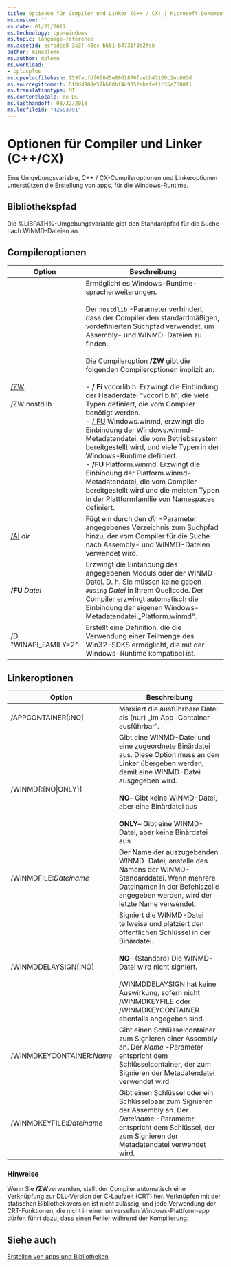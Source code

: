 ```yaml
---
title: Optionen für Compiler und Linker (C++ / CX) | Microsoft-Dokumentation
ms.custom: ''
ms.date: 01/22/2017
ms.technology: cpp-windows
ms.topic: language-reference
ms.assetid: ecfadce8-3a3f-40cc-bb01-b4731f8d2fcb
author: mikeblome
ms.author: mblome
ms.workload:
- cplusplus
ms.openlocfilehash: 1597acfdf608d5e8801870fcebb43109c2eb803d
ms.sourcegitcommit: 6f8dd98de57bb80bf4c9852abafef1c35a7600f1
ms.translationtype: MT
ms.contentlocale: de-DE
ms.lasthandoff: 08/22/2018
ms.locfileid: "42593791"
---
```

# <a name="compiler-and-linker-options-ccx"></a>Optionen für Compiler und Linker (C++/CX)
Eine Umgebungsvariable, C++ / CX-Compileroptionen und Linkeroptionen unterstützen die Erstellung von apps, für die Windows-Runtime.  
  
## <a name="library-path"></a>Bibliothekspfad  
 Die %LIBPATH%-Umgebungsvariable gibt den Standardpfad für die Suche nach WINMD-Dateien an.  
  
## <a name="compiler-options"></a>Compileroptionen  
  
|Option|Beschreibung|  
|------------|-----------------|  
|[/ZW](../build/reference/zw-windows-runtime-compilation.md)<br /><br /> /ZW:nostdlib|Ermöglicht es Windows-Runtime-spracherweiterungen.<br /><br /> Der `nostdlib` -Parameter verhindert, dass der Compiler den standardmäßigen, vordefinierten Suchpfad verwendet, um Assembly- und WINMD-Dateien zu finden.<br /><br /> Die Compileroption **/ZW** gibt die folgenden Compileroptionen implizit an:<br /><br /> -   **/ Fi** vccorlib.h: Erzwingt die Einbindung der Headerdatei "vccorlib.h", die viele Typen definiert, die vom Compiler benötigt werden.<br />-   [/ FU](../build/reference/fu-name-forced-hash-using-file.md) Windows.winmd, erzwingt die Einbindung der Windows.winmd-Metadatendatei, die vom Betriebssystem bereitgestellt wird, und viele Typen in der Windows-Runtime definiert.<br />-   **/FU** Platform.winmd: Erzwingt die Einbindung der Platform.winmd-Metadatendatei, die vom Compiler bereitgestellt wird und die meisten Typen in der Plattformfamilie von Namespaces definiert.|  
|[/AI](../build/reference/ai-specify-metadata-directories.md) *dir*|Fügt ein durch den *dir* -Parameter angegebenes Verzeichnis zum Suchpfad hinzu, der vom Compiler für die Suche nach Assembly- und WINMD-Dateien verwendet wird.|  
|**/FU**  *Datei*|Erzwingt die Einbindung des angegebenen Moduls oder der WINMD-Datei. D. h. Sie müssen keine geben `#using` *Datei* in Ihrem Quellcode. Der Compiler erzwingt automatisch die Einbindung der eigenen Windows-Metadatendatei „Platform.winmd“.|  
|/D "WINAPI_FAMILY=2"|Erstellt eine Definition, die die Verwendung einer Teilmenge des Win32-SDKS ermöglicht, die mit der Windows-Runtime kompatibel ist.|  
  
## <a name="linker-options"></a>Linkeroptionen  
  
|Option|Beschreibung|  
|------------|-----------------|  
|/APPCONTAINER[:NO]|Markiert die ausführbare Datei als (nur) „im App-Container ausführbar“.|  
|/WINMD[:{NO&#124;ONLY}]|Gibt eine WINMD-Datei und eine zugeordnete Binärdatei aus. Diese Option muss an den Linker übergeben werden, damit eine WINMD-Datei ausgegeben wird.<br /><br /> **NO**– Gibt keine WINMD-Datei, aber eine Binärdatei aus<br /><br /> **ONLY**– Gibt eine WINMD-Datei, aber keine Binärdatei aus|  
|/WINMDFILE:*Dateiname*|Der Name der auszugebenden WINMD-Datei, anstelle des Namens der WINMD-Standarddatei. Wenn mehrere Dateinamen in der Befehlszeile angegeben werden, wird der letzte Name verwendet.|  
|/WINMDDELAYSIGN[:NO]|Signiert die WINMD-Datei teilweise und platziert den öffentlichen Schlüssel in der Binärdatei.<br /><br /> **NO**– (Standard) Die WINMD-Datei wird nicht signiert.<br /><br /> /WINMDDELAYSIGN hat keine Auswirkung, sofern nicht /WINMDKEYFILE oder /WINMDKEYCONTAINER ebenfalls angegeben sind.|  
|/WINMDKEYCONTAINER:*Name*|Gibt einen Schlüsselcontainer zum Signieren einer Assembly an. Der *Name* -Parameter entspricht dem Schlüsselcontainer, der zum Signieren der Metadatendatei verwendet wird.|  
|/WINMDKEYFILE:*Dateiname*|Gibt einen Schlüssel oder ein Schlüsselpaar zum Signieren der Assembly an. Der *Dateiname* -Parameter entspricht dem Schlüssel, der zum Signieren der Metadatendatei verwendet wird.|  
  
### <a name="remarks"></a>Hinweise  
 Wenn Sie **/ZW**verwenden, stellt der Compiler automatisch eine Verknüpfung zur DLL-Version der C-Laufzeit (CRT) her. Verknüpfen mit der statischen Bibliotheksversion ist nicht zulässig, und jede Verwendung der CRT-Funktionen, die nicht in einer universellen Windows-Plattform-app dürfen führt dazu, dass einen Fehler während der Kompilierung.  
  
## <a name="see-also"></a>Siehe auch  
 [Erstellen von apps und Bibliotheken](../cppcx/building-apps-and-libraries-c-cx.md)